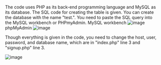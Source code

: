The code uses PHP as its back-end programming language and MySQL as its database.
The SQL code for creating the table is given.
You can create the database with the name "test.".
You need to paste the SQL query into the MySQL workbench or PHPmyAdmin.
MySQL workbench
![image](https://github.com/MADESH-KUMAR-M/Login/assets/151498809/11be6784-aae8-4ca2-ab3c-8854705e5988)
phpMyAdmin
![image](https://github.com/MADESH-KUMAR-M/Login/assets/151498809/0928e41b-0767-4c4d-bd17-904c16432e0b)





Though everything is given in the code, you need to change the host, user, password, and database name, which are in "index.php" line 3 and "signup.php" line 3.

![image](https://github.com/MADESH-KUMAR-M/Login/assets/151498809/fe40f04e-1edb-4811-8fb5-151d66f2b2e6)

